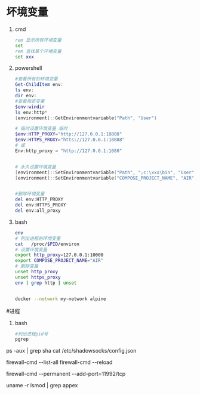 
# 坏境变量

1. cmd
    ```cmd
    rem 显示所有环境变量
    set
    rem 查找某个环境变量
    set xxx
    ```
1. powershell
    ```powershell
    #查看所有的环境变量
    Get-ChildItem env:
    ls env:
    dir env:
    #查看指定变量
    $env:windir
    ls env:http*
    [environment]::GetEnvironmentvariable("Path", "User")

    # 临时设置环境变量 临时
    $env:HTTP_PROXY="http://127.0.0.1:18888"
    $env:HTTPS_PROXY="htts://127.0.0.1:18888"
    # 或
    Env:http_proxy = "http://127.0.0.1:1080"


    # 永久设置环境变量
    [environment]::SetEnvironmentvariable("Path", ";c:\xxx\bin", "User")
    [environment]::SetEnvironmentvariable("COMPOSE_PROJECT_NAME", "AIR", "User")


    #删除环境变量
    del env:HTTP_PROXY
    del env:HTTPS_PROXY
    del env:all_proxy

    ```
1. bash
    ```bash
    env
    # 列出进程的环境变量
    cat   /proc/$PID/environ
    # 设置环境变量
    export http_proxy=127.0.0.1:10000
    export COMPOSE_PROJECT_NAME="AIR"
    # 删除变量
    unset http_proxy
    unset https_proxy
    env | grep http | unset


    docker --network my-network alpine

    ```


#进程
1. bash
    ```bash
    #列出进程pid号
    pgrep
    ```

ps -aux | grep sha
cat /etc/shadowsocks/config.json


 firewall-cmd --list-all
 firewall-cmd --reload

 firewall-cmd --permanent --add-port=11992/tcp

uname -r
 lsmod | grep appex